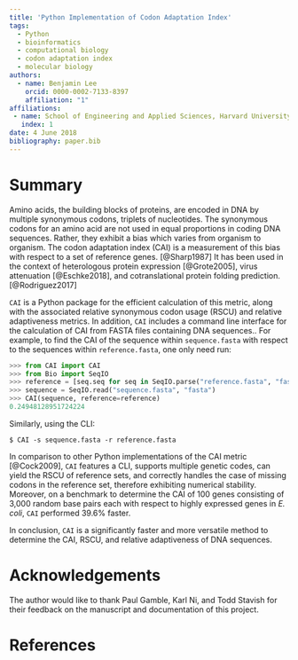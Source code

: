 ```yaml
---
title: 'Python Implementation of Codon Adaptation Index'
tags:
  - Python
  - bioinformatics
  - computational biology
  - codon adaptation index
  - molecular biology
authors:
  - name: Benjamin Lee
    orcid: 0000-0002-7133-8397
    affiliation: "1"
affiliations:
 - name: School of Engineering and Applied Sciences, Harvard University
   index: 1
date: 4 June 2018
bibliography: paper.bib
---
```


# Summary

Amino acids, the building blocks of proteins, are encoded in DNA by multiple
synonymous codons, triplets of nucleotides. The synonymous codons for an amino
acid are not used in equal proportions in coding DNA sequences. Rather, they
exhibit a bias which varies from organism to organism. The codon adaptation
index (CAI) is a measurement of this bias with respect to a set of reference
genes. [@Sharp1987] It has been used in the context of heterologous protein
expression [@Grote2005], virus attenuation [@Eschke2018], and cotranslational
protein folding prediction.[@Rodriguez2017]

`CAI` is a Python package for the efficient calculation of this metric, along
with the associated relative synonymous codon usage (RSCU) and relative
adaptiveness metrics. In addition, `CAI` includes a command line interface for
the calculation of CAI from FASTA files containing DNA sequences.. For example,
to find the CAI of the sequence within `sequence.fasta` with respect to the
sequences within `reference.fasta`, one only need run:

```python
>>> from CAI import CAI
>>> from Bio import SeqIO
>>> reference = [seq.seq for seq in SeqIO.parse("reference.fasta", "fasta")]
>>> sequence = SeqIO.read("sequence.fasta", "fasta")
>>> CAI(sequence, reference=reference)
0.24948128951724224
```

Similarly, using the CLI:

```shell
$ CAI -s sequence.fasta -r reference.fasta
```

In comparison to other Python implementations of the CAI metric [@Cock2009],
`CAI` features a CLI, supports multiple genetic codes, can yield the RSCU of
reference sets, and correctly handles the case of missing codons in the
reference set, therefore exhibiting numerical stability. Moreover, on a
benchmark to determine the CAI of 100 genes consisting of 3,000 random base
pairs each with respect to highly expressed genes in _E. coli_, `CAI` performed
39.6% faster.

In conclusion, `CAI` is a significantly faster and more versatile method to
determine the CAI, RSCU, and relative adaptiveness of DNA sequences.



# Acknowledgements

The author would like to thank Paul Gamble, Karl Ni, and Todd Stavish for their
feedback on the manuscript and documentation of this project.

# References
